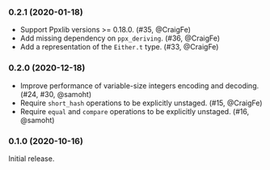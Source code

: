 ### 0.2.1 (2020-01-18)

- Support Ppxlib versions >= 0.18.0. (#35, @CraigFe)
- Add missing dependency on `ppx_deriving`. (#36, @CraigFe)
- Add a representation of the `Either.t` type. (#33, @CraigFe)

### 0.2.0 (2020-12-18)

- Improve performance of variable-size integers encoding and decoding.
  (#24, #30, @samoht)
- Require `short_hash` operations to be explicitly unstaged.
  (#15, @CraigFe)
- Require `equal` and `compare` operations to be explicitly unstaged.
  (#16, @samoht)

### 0.1.0 (2020-10-16)

Initial release.
